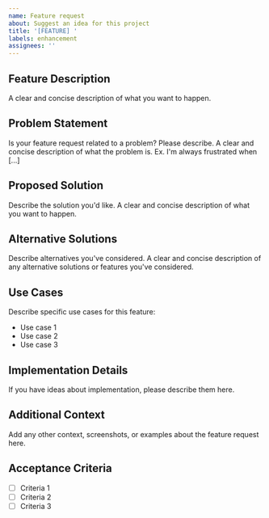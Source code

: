 ```yaml
---
name: Feature request
about: Suggest an idea for this project
title: '[FEATURE] '
labels: enhancement
assignees: ''
---
```


## Feature Description
A clear and concise description of what you want to happen.

## Problem Statement
Is your feature request related to a problem? Please describe.
A clear and concise description of what the problem is. Ex. I'm always frustrated when [...]

## Proposed Solution
Describe the solution you'd like.
A clear and concise description of what you want to happen.

## Alternative Solutions
Describe alternatives you've considered.
A clear and concise description of any alternative solutions or features you've considered.

## Use Cases
Describe specific use cases for this feature:
- Use case 1
- Use case 2
- Use case 3

## Implementation Details
If you have ideas about implementation, please describe them here.

## Additional Context
Add any other context, screenshots, or examples about the feature request here.

## Acceptance Criteria
- [ ] Criteria 1
- [ ] Criteria 2
- [ ] Criteria 3